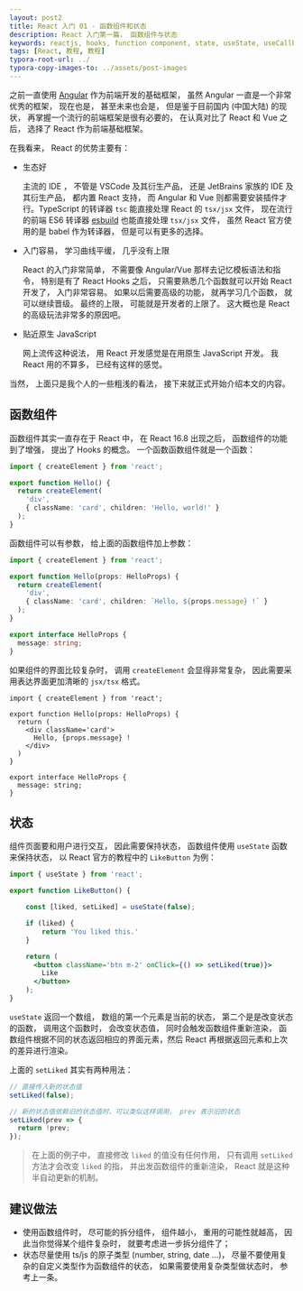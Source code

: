 ```yaml
---
layout: post2
title: React 入门 01 - 函数组件和状态
description: React 入门第一篇， 函数组件与状态
keywords: reactjs, hooks, function component, state, useState, useCallback, useEffect
tags: [React, 教程, 教程]
typora-root-url: ../
typora-copy-images-to: ../assets/post-images
---
```


之前一直使用 [Angular](https://angular.io) 作为前端开发的基础框架， 虽然 Angular 一直是一个非常优秀的框架， 现在也是， 甚至未来也会是， 但是鉴于目前国内 (中国大陆) 的现状， 再掌握一个流行的前端框架是很有必要的， 在认真对比了 React 和 Vue 之后， 选择了 React 作为前端基础框架。

在我看来， React 的优势主要有：

- 生态好

  主流的 IDE ， 不管是 VSCode 及其衍生产品， 还是 JetBrains 家族的 IDE 及其衍生产品， 都内置 React 支持， 而 Angular 和 Vue 则都需要安装插件才行。TypeScript 的转译器 `tsc` 能直接处理 React 的 `tsx/jsx` 文件， 现在流行的前端 ES6 转译器 [esbuild](http://esbuild.github.io) 也能直接处理  `tsx/jsx` 文件， 虽然 React 官方使用的是 babel 作为转译器， 但是可以有更多的选择。

- 入门容易， 学习曲线平缓， 几乎没有上限

  React 的入门非常简单， 不需要像 Angular/Vue 那样去记忆模板语法和指令， 特别是有了 React Hooks 之后， 只需要熟悉几个函数就可以开始 React 开发了， 入门非常容易。 如果以后需要高级的功能， 就再学习几个函数， 就可以继续晋级。 最终的上限， 可能就是开发者的上限了。 这大概也是 React 的高级玩法非常多的原因吧。

- 贴近原生 JavaScript

  网上流传这种说法， 用 React 开发感觉是在用原生 JavaScript 开发。 我 React 用的不算多， 已经有这样的感觉。

当然， 上面只是我个人的一些粗浅的看法， 接下来就正式开始介绍本文的内容。

## 函数组件

函数组件其实一直存在于 React 中， 在 React 16.8 出现之后， 函数组件的功能到了增强， 提出了 Hooks 的概念。 一个函数函数组件就是一个函数：

```ts
import { createElement } from 'react';

export function Hello() {
  return createElement(
    'div',
    { className: 'card', children: 'Hello, world!' }
  );
}
```

函数组件可以有参数， 给上面的函数组件加上参数：

```ts
import { createElement } from 'react';

export function Hello(props: HelloProps) {
  return createElement(
    'div',
    { className: 'card', children: `Hello, ${props.message} !` }
  );
}

export interface HelloProps {
  message: string;
}
```

如果组件的界面比较复杂时， 调用 `createElement` 会显得非常复杂， 因此需要采用表达界面更加清晰的 `jsx/tsx` 格式。

```tsx
import { createElement } from 'react';

export function Hello(props: HelloProps) {
  return (
    <div className='card'>
      Hello, {props.message} !
    </div>
  )
}

export interface HelloProps {
  message: string;
}
```

## 状态

组件页面要和用户进行交互， 因此需要保持状态， 函数组件使用 `useState` 函数来保持状态， 以 React 官方的教程中的 `LikeButton` 为例：

```jsx
import { useState } from 'react';

export function LikeButton() {

    const [liked, setLiked] = useState(false);

    if (liked) {
        return 'You liked this.'
    }

    return (
      <button className='btn m-2' onClick={() => setLiked(true)}>
        Like
      </button>
    );
}
```

`useState` 返回一个数组， 数组的第一个元素是当前的状态， 第二个是是改变状态的函数， 调用这个函数时， 会改变状态值， 同时会触发函数组件重新渲染， 函数组件根据不同的状态返回相应的界面元素，然后 React 再根据返回元素和上次的差异进行渲染。

上面的 `setLiked` 其实有两种用法：

```ts
// 直接传入新的状态值
setLiked(false);

// 新的状态值依赖旧的状态值时，可以类似这样调用， prev 表示旧的状态
setLiked(prev => {
  return !prev;
});
```

> 在上面的例子中， 直接修改 `liked` 的值没有任何作用， 只有调用 `setLiked` 方法才会改变 `liked` 的指， 并出发函数组件的重新渲染， React 就是这种半自动更新的机制。

## 建议做法

- 使用函数组件时， 尽可能的拆分组件， 组件越小， 重用的可能性就越高， 因此当你觉得某个组件复杂时， 就要考虑进一步拆分组件了；
- 状态尽量使用 ts/js 的原子类型 (number, string, date ...)， 尽量不要使用复杂的自定义类型作为函数组件的状态， 如果需要使用复杂类型做状态时， 参考上一条。
